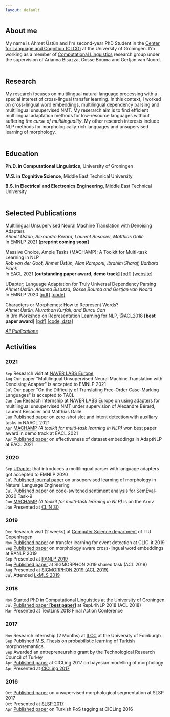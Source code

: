 ```yaml
---
layout: default
---
```


## About me
My name is Ahmet Üstün and I'm second-year PhD Student in the [Center for Language and Cognition (CLCG)](https://www.rug.nl/research/clcg/) at the University of Groningen. I'm working as a member of [Computational Linguistics](https://www.rug.nl/research/clcg/research/cl/) research group under the supervision of Arianna Bisazza, Gosse Bouma and Gertjan van Noord. <br><br>

## Research

My research focuses on multilingual natural language processing with a special interest of cross-lingual transfer learning. In this context, I worked on cross-lingual word embeddings, multilingual dependency parsing and multilingual unsupervised NMT. My reserarch aim is to find efficient multilingual adaptation methods for low-resource languages without suffering _the curse of multilinguality_. My other research interests include NLP methods for morphologically-rich languages and unsupervised learning of morphology. <br><br>

## Education
**Ph.D. in Computational Linguistics**, University of Groningen

**M.S. in Cognitive Science**, Middle East Technical University

**B.S. in Electrical and Electronics Engineering**, Middle East Technical University <br><br>

## Selected Publications
Multilingual Unsupervised Neural Machine Translation with Denoising Adapters <br>
_Ahmet Üstün, Alexandre Berard, Laurent Besacier, Matthias Gallé_ <br>
In EMNLP 2021 **[preprint coming soon]**

Massive Choice, Ample Tasks (MACHAMP): A Toolkit for Multi-task Learning in NLP <br>
_Rob van der Goot, Ahmet Üstün, Alan Ramponi, Ibrahim Sharaf, Barbara Plank_ <br>
In EACL 2021 **[outstanding paper award, demo track]** [[pdf]](https://arxiv.org/pdf/2005.14672.pdf) [[website]](https://machamp-nlp.github.io/)

UDapter: Language Adaptation for Truly Universal Dependency Parsing <br>
_Ahmet Üstün, Arianna Bisazza, Gosse Bouma and Gertjan van Noord_ <br>
In EMNLP 2020 [[pdf]](https://arxiv.org/abs/2004.14327) [[code]](https://github.com/ahmetustun/udapter)

Characters or Morphemes: How to Represent Words? <br>
_Ahmet Üstün, Murathan Kurfalı, and Burcu Can_ <br>
In 3rd Workshop on Representation Learning for NLP, @ACL2018 
**[best paper award]** [[pdf]](https://www.aclweb.org/anthology/R19-1140/) [[code, data]](http://nlp.cs.hacettepe.edu.tr/projects/morph2vec/)

[_All Publications_](./publication.html)

## Activities

### 2021
`Sep` Research visit at [NAVER LABS Europe](https://europe.naverlabs.com/)
<br>`Aug` Our paper "Multilingual Unsupervised Neural Machine Translation with Denoising Adapter" is accepted to EMNLP 2021
<br>`Jul` Our paper "On the Difficulty of Translating Free-Order Case-Marking Languages" is accepted to TACL
<br>`Jan-Jun` Reseach internship at [NAVER LABS Europe](https://europe.naverlabs.com/) on using adapters for multilingual unsupervised NMT under supervision of Alexandre Bérard, Laurent Besacier and Matthias Gallé
<br>`Jun` [Published paper](https://arxiv.org/abs/2105.07316) on zero-shot slot and intent detection with auxiliary tasks in NAACL 2021 
<br>`Apr` [MACHAMP](https://arxiv.org/pdf/2005.14672.pdf) <i> (A toolkit for multi-task learning in NLP)</i> won best paper award in demo track at EACL 2021 
<br>`Apr` [Published paper](https://arxiv.org/abs/2105.07316) on effectiveness of dataset embeddings in AdaptNLP at EACL 2021

### 2020
`Sep` [UDapter](https://arxiv.org/abs/2004.14327) that introduces a multilingual parser with language adapters got accepted to EMNLP 2020
<br>`Jul` [Published journal paper](http://dx.doi.org/10.1017/S1351324920000406) on unsupervised learning of morphology in Natural Language Engineering
<br>`Jul` [Published paper](https://arxiv.org/pdf/2007.12544.pdf) on code-switched sentiment analysis for SemEval-2020 Task-9 
<br>`Jun` [MACHAMP](https://arxiv.org/pdf/2005.14672.pdf) <i> (A toolkit for multi-task learning in NLP)</i> is on the Arxiv
<br>`Jan` Presented at [CLIN 30](https://clin30.sites.uu.nl/)

### 2019
`Dec` Research visit (2 weeks) at [Computer Science department](https://en.itu.dk/research/departments/computer-science-department) of ITU Copenhagen
<br>`Nov`  [Published paper](http://ceur-ws.org/Vol-2481/paper15.pdf) on transfer learning for event detection at CLIC-it 2019 
<br>`Sep`  [Published paper](https://www.aclweb.org/anthology/R19-1140/) on morphology aware cross-lingual word embeddings at RANLP 2019
<br>`Sep`  Presented at [RANLP 2019](http://ranlp.org/archive/ranlp2019/start.php)
<br>`Aug`  [Published paper](https://www.aclweb.org/anthology/W19-4206/) at SIGMORPHON 2019 shared task (ACL 2019)
<br>`Aug`  Presented at [SIGMORPHON 2019 (ACL 2019)](https://sigmorphon.github.io/workshops/2019/)
<br>`Jul`  Attended [LxMLS 2019](http://lxmls.it.pt/2019/)

### 2018
`Nov` Started PhD in Computational Linguistics at the University of Groningen
<br>`Jul` [Published paper **[best paper]**](https://www.aclweb.org/anthology/W18-3019/) at RepL4NLP 2018 (ACL 2018)
<br>`Mar` Presented at TextLink 2018 Final Action Conference

### 2017
`Nov` Research internship (2 Months) at [ILCC](http://web.inf.ed.ac.uk/ilcc) at the University of Edinburgh
<br>`Sep` Published [M.S. Thesis](http://etd.lib.metu.edu.tr/upload/12621487/index.pdf) on probabilistic learning of Turkish morphosemantics
<br>`Sep` Awarded an entrepreneurship grant by the Technological Research Council of Turkey
<br>`Apr` [Published paper](https://arxiv.org/pdf/1704.07329.pdf) at CICLing 2017 on bayesian modelling of morphology 
<br>`Apr` Presented at [CICLing 2017](https://www.cicling.org/2017/)

### 2016
`Oct` [Published paper](https://drive.google.com/file/d/1d0aYABZMVEk7P3geNMRxfZ9WmcdZP8oq/view) on unsupervised morphological segmentation at SLSP 2017
<br>`Oct` Presented at [SLSP 2017](http://grammars.grlmc.com/SLSP2016/)
<br>`Apr` [Published paper](https://arxiv.org/pdf/1703.03200.pdf) on Turkish PoS tagging at CICLing 2016 
